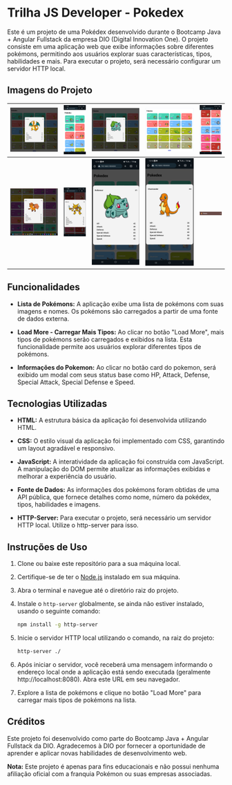 # Trilha JS Developer - Pokedex

Este é um projeto de uma Pokédex desenvolvido durante o Bootcamp Java + Angular Fullstack da empresa DIO (Digital Innovation One). O projeto consiste em uma aplicação web que exibe informações sobre diferentes pokémons, permitindo aos usuários explorar suas características, tipos, habilidades e mais. Para executar o projeto, será necessário configurar um servidor HTTP local.

## Imagens do Projeto

| ![Imagem 1](project-images/charizard.png) | ![Imagem 2](project-images/pokedex-1-mob.jpeg) | ![Imagem 3](project-images\pokedex-1-modal.png) | ![Imagem 4](project-images\pokedex-1.png) | ![Imagem 5](project-images\pokedex-2-mob.jpeg) |
|-------------------------------|-------------------------------|-------------------------------|-------------------------------|-------------------------------|
| ![Imagem 6](project-images\pokedex-2-modal.png) | ![Imagem 7](project-images\pokedex-3-modal.jpeg) | ![Imagem 8](project-images\pokedex-4-modal.jpeg) | ![Imagem 9](project-images\pokedex-5-modal.jpeg) | ![Imagem 10](project-images\pokedex-favicon.png) |

## Funcionalidades

- **Lista de Pokémons:** A aplicação exibe uma lista de pokémons com suas imagens e nomes. Os pokémons são carregados a partir de uma fonte de dados externa.

- **Load More - Carregar Mais Tipos:** Ao clicar no botão "Load More", mais tipos de pokémons serão carregados e exibidos na lista. Esta funcionalidade permite aos usuários explorar diferentes tipos de pokémons.

- **Informações do Pokemon:** Ao clicar no botão card do pokemon, será exibido um modal com seus status base como HP, Attack, Defense, Special Attack, Special Defense e Speed.

## Tecnologias Utilizadas

- **HTML:** A estrutura básica da aplicação foi desenvolvida utilizando HTML.

- **CSS:** O estilo visual da aplicação foi implementado com CSS, garantindo um layout agradável e responsivo.

- **JavaScript:** A interatividade da aplicação foi construída com JavaScript. A manipulação do DOM permite atualizar as informações exibidas e melhorar a experiência do usuário.

- **Fonte de Dados:** As informações dos pokémons foram obtidas de uma API pública, que fornece detalhes como nome, número da pokédex, tipos, habilidades e imagens.

- **HTTP-Server:** Para executar o projeto, será necessário um servidor HTTP local. Utilize o http-server para isso.

## Instruções de Uso

1. Clone ou baixe este repositório para a sua máquina local.

2. Certifique-se de ter o [Node.js](https://nodejs.org/) instalado em sua máquina.

3. Abra o terminal e navegue até o diretório raiz do projeto.

4. Instale o `http-server` globalmente, se ainda não estiver instalado, usando o seguinte comando:

   ```bash
   npm install -g http-server
   ```

5. Inicie o servidor HTTP local utilizando o comando, na raiz do projeto:

   ```bash
   http-server ./
   ```

6. Após iniciar o servidor, você receberá uma mensagem informando o endereço local onde a aplicação está sendo executada (geralmente http://localhost:8080). Abra este URL em seu navegador.

7. Explore a lista de pokémons e clique no botão "Load More" para carregar mais tipos de pokémons na lista.

## Créditos

Este projeto foi desenvolvido como parte do Bootcamp Java + Angular Fullstack da DIO. Agradecemos à DIO por fornecer a oportunidade de aprender e aplicar novas habilidades de desenvolvimento web.

**Nota:** Este projeto é apenas para fins educacionais e não possui nenhuma afiliação oficial com a franquia Pokémon ou suas empresas associadas.
